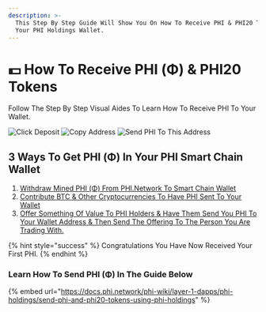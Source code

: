 ```yaml
---
description: >-
  This Step By Step Guide Will Show You On How To Receive PHI & PHI20 Tokens To
  Your PHI Holdings Wallet.
---
```


# 💵 How To Receive PHI (Φ) & PHI20 Tokens

Follow The Step By Step Visual Aides To Learn How To Receive PHI To Your Wallet.&#x20;

![Click Deposit](<../../../.gitbook/assets/IMG\_5279 (1).jpg>) ![Copy Address](<../../../.gitbook/assets/IMG\_5280 (1).jpg>) ![Send PHI To This Address](../../../.gitbook/assets/IMG\_5282.PNG)

## 3 Ways To Get PHI (Φ) In Your PHI Smart Chain Wallet

1. [Withdraw Mined PHI (Φ)](https://phi.network/send)[ From PHI.Network To Smart Chain Wallet](https://phi.network/send)
2. [Contribute BTC & Other Cryptocurrencies To Have PHI Sent To Your Wallet](https://phi.network/buy)
3.  [Offer Something Of Value To PHI Holders & Have Them Send You PHI To Your Wallet Address & Then Send The Offering To The Person You Are Trading With. ](https://phi.network/get)



{% hint style="success" %}
Congratulations You Have Now Received Your First PHI. &#x20;
{% endhint %}



### Learn How To Send PHI (Φ) In The Guide Below

{% embed url="https://docs.phi.network/phi-wiki/layer-1-dapps/phi-holdings/send-phi-and-phi20-tokens-using-phi-holdings" %}
